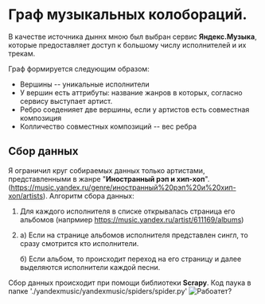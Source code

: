 # Граф музыкальных колобораций.
В качестве источника дыннх мною был выбран сервис <b>Яндекс.Музыка</b>, которые предоставляет доступ к большому числу исполнителей и их трекам.

Граф формируется следующим образом:
 - Вершины --  уникальные исполнители
 - У вершин есть аттрибуты: название жанров в которых, согласно сервису выступает артист.
 - Ребро соеденияет две вершины, если у артистов есть совместная композиция
 - Колличество совместных композиций -- вес ребра
 ## Сбор данных
Я ограничил круг собираемых данных только артистами, представленными в жанре "<b>Иностранный рэп и хип-хоп</b>". (https://music.yandex.ru/genre/иностранный%20рэп%20и%20хип-хоп/artists).
Алгоритм сбора данных: 
1. Для каждого исполнителя в списке открывалась страница его альбомов (напрмиер https://music.yandex.ru/artist/611169/albums)
2. а) Если на странице альбомов исполнителя представлен сингл, то сразу смотрится кто исполнители.

   б) Если альбом, то происходит переход на его страницу и далее  выделяются исполнители каждой песни.

Сбор данных происходит при помощи библиотеки <b>Scrapy</b>.
Код паука в папке './yandexmusic/yandexmusic/spiders/spider.py'
![Рабоатет?](https://i.ibb.co/MBQnb9d/Screenshot-2020-03-18-at-22-59-52.png)
